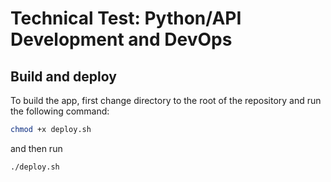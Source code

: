 # Technical Test: Python/API Development and DevOps

## Build and deploy

To build the app, first change directory to the root of the repository and run the following command:

```sh
chmod +x deploy.sh
```
and then run
```sh
./deploy.sh
```
